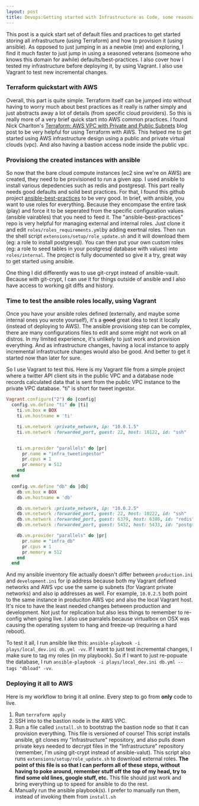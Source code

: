 ```yaml
---
layout: post
title: Devops:Getting started with Infrastructure as Code, some reasonable defaults for Ansible and Terraform. And integration testing it locally with Vagrant!
---
```


This post is a quick start set of default files and practices to get started storing all infrastructure (using Terraform) and how to provision it (using ansible). As opposed to just jumping in as a newbie (me) and exploring, I find it much faster to just jump in using a seasoned veterans (someone who knows this domain for awhile) defaults/best-practices. I also cover how I tested my infrastructure before deploying it, by using Vagrant. I also use Vagrant to test new incremental changes.

### Terraform quickstart with AWS

Overall, this part is quite simple. Terraform itself can be jumped into without having to worry much about best practices as it really is rather simply and just abstracts away a lot of details (from specific cloud providers). So this is really more of a very brief quick start into AWS common practices. I found Nick Charlton's [Terraform: AWS VPC with Private and Public Subnets](https://nickcharlton.net/posts/terraform-aws-vpc.html) blog post to be very helpful for using Terraform with AWS. This helped me to get started using AWS infrastructure design using a public and private virtual clouds (vpc). And also having a bastion access node inside the public vpc.

### Provisiong the created instances with ansible

So now that the bare cloud compute instances (ec2 sine we're on AWS) are created, they need to be provisioned to run a given app. I used ansible to install various depedencies such as redis and postgresql. This part really needs good defaults and solid best practices. For that, I found this github project [ansible-best-practices](https://github.com/enginyoyen/ansible-best-practises) to be very good. In brief, with ansible, you want to use roles for everything. Because they encompase the entire task (play) and force it to be seperated from the specific configuration values (ansible vairables) that you need to feed it. The "ansible-best-practices" repo is very helpful for managing external and internal roles. Just clone it and edit `roles/roles_requirements.yml`by adding exertnal roles. Then run the shell script `extensions/setup/role_update.sh` and it will download them (eg: a role to install postgresql). You can then put your own custom roles (eg: a role to seed tables in your postgresql database with values) into `roles/internal`. The project is fully documented so give it a try, great way to get started using ansible.

One thing I did differently was to use git-crypt instead of ansible-vault. Because with git-crypt, I can use it for things outside of ansible and I also have access to working git diffs and history.

### Time to test the ansible roles locally, using Vagrant

Once you have your ansible roles defined (externally, and maybe some internal ones you wrote yourself), it's a ~~good~~ great idea to test it locally (instead of deploying to AWS). The ansible provisiong step can be complex, there are many configurations files to edit and some might not work on all distros. In my limited experience, it's unlikely to just work and provision everything. And as infrastructure changes, having a local instance to apply incremental infrastructure changes would also be good. And better to get it started now than later for sure.

So I use Vagrant to test this. Here is my Vagrant file from a simple project where a twitter API client sits in the public VPC and a database node records calculated data that is sent from the public VPC instance to the private VPC database. "ti" is short for tweet ingestor.

```ruby
Vagrant.configure("2") do |config|
  config.vm.define "ti" do |ti|
    ti.vm.box = BOX
    ti.vm.hostname = 'ti'

    ti.vm.network :private_network, ip: "10.0.1.5"
    ti.vm.network :forwarded_port, guest: 22, host: 10122, id: "ssh"


    ti.vm.provider "parallels" do |pr|
      pr.name = "infra_tweetingestor"
      pr.cpus = 1
      pr.memory = 512
    end
  end

  config.vm.define "db" do |db|
    db.vm.box = BOX
    db.vm.hostname = 'db'

    db.vm.network :private_network, ip: "10.0.2.5"
    db.vm.network :forwarded_port, guest: 22, host: 10222, id: "ssh"
    db.vm.network :forwarded_port, guest: 6379, host: 6380, id: "redis"
    db.vm.network :forwarded_port, guest: 5432, host: 5433, id: "postgresql"

    db.vm.provider "parallels" do |pr|
      pr.name = "infra_db"
      pr.cpus = 1
      pr.memory = 512
    end
  end
  ```
  
  And my ansible inventory file actually doesn't differ between `production.ini` and `development.ini` for ip address because both my Vagrant defined networks and AWS vpc use the same ip subnets (for Vagrant private networks) and also ip addresses as well. For example, `10.0.2.5` both point to the same instance in produciton AWS vpc and also the local Vagrant host. It's nice to have the least needed changes between production and development. Not just for replication but also less things to remember to re-config when going live. I also use parralels because virtualbox on OSX was causing the operating system to hang and freeze-up (requiring a hard reboot).
  
  To test it all, I run ansible like this: `ansible-playbook -i plays/local_dev.ini db.yml -vv`. If I want to just test incremental changes, I make sure to tag my roles (in my playbook). So if I want to just re-popuate the database, I run `ansible-playbook -i plays/local_dev.ini db.yml --tags "dbload" -vv`.
  
  
  ### Deploying it all to AWS
  
  Here is my workflow to bring it all online. Every step to go from **only** code to live.
  
  1. Run `terraform apply`
  2. SSH into to the bastion node in the AWS VPC.
  3. Run a file called `install.sh` to bootstrap the bastion node so that it can provision everything. This file is versioned of course! This script installs ansible, git clones my "Infrastructure" repository, and also pulls down private keys needed to decrypt files in the "Infrastructure" repository (remember, I'm using git-crypt instead of ansible-valut). This script also runs `extensions/setup/role_update.sh` to download external roles. **The point of this file is so that I can perform all of these steps, without having to poke around, remember stuff off the top of my head, try to find some old lines, google stuff, etc.** This file should just work and bring everything up to speed for ansible to do the rest.
  4. Manually run the ansible playbook(s). I prefer to manually run them, instead of invoking them from `install.sh`
  
  
  
